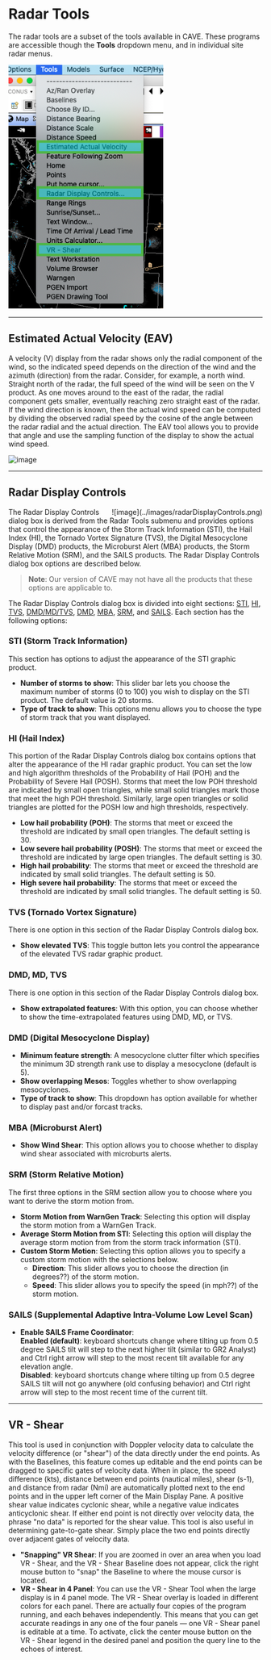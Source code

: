 # Radar Tools

The radar tools are a subset of the tools available in CAVE. These programs are accessible though the **Tools** dropdown menu, and in individual site radar menus.

![image](../images/toolsMenuRadarTools.png)

---

## Estimated Actual Velocity (EAV)

A velocity (V) display from the radar shows only the radial component of the wind, so the indicated speed depends on the direction of the wind and the azimuth (direction) from the radar. Consider, for example, a north wind. Straight north of the radar, the full speed of the wind will be seen on the V product. As one moves around to the east of the radar, the radial component gets smaller, eventually reaching zero straight east of the radar. If the wind direction is known, then the actual wind speed can be computed by dividing the observed radial speed by the cosine of the angle between the radar radial and the actual direction. The EAV tool allows you to provide that angle and use the sampling function of the display to show the actual wind speed.

![image](../images/qLuJnK2aVF.gif)

---

## Radar Display Controls

<span style="float:right;">
![image](../images/radarDisplayControls.png)
</span>

The Radar Display Controls dialog box is derived from the Radar Tools submenu and provides options that control the appearance of the Storm Track Information (STI), the Hail Index (HI), the Tornado Vortex Signature (TVS), the Digital Mesocyclone Display (DMD) products, the Microburst Alert (MBA) products, the Storm Relative Motion (SRM), and the SAILS products. The Radar Display Controls dialog box options are described below.

> **Note**: Our version of CAVE may not have all the products that these options are applicable to.

The Radar Display Controls dialog box is divided into eight sections: [STI](#sti-storm-track-information), [HI](#hi-hail-index), [TVS](#tvs-tornado-vortex-signature), [DMD/MD/TVS](#dmd-md-tvs), [DMD](#dmd-digital-mesocyclone-display), [MBA](#mba-microburst-alert), [SRM](#srm-storm-relative-motion), and [SAILS](#sails-supplemental-adaptive-intra-volume-low-level-scan). Each section has the following options:

### STI (Storm Track Information)

This section has options to adjust the appearance of the STI graphic product.

* **Number of storms to show**: This slider bar lets you choose the maximum number of storms (0 to 100) you wish to display on the STI product. The default value is 20 storms.
* **Type of track to show**: This options menu allows you to choose the type of storm track that you want displayed.

### HI (Hail Index)

This portion of the Radar Display Controls dialog box contains options that alter the appearance of the HI radar graphic product. You can set the low and high algorithm thresholds of the Probability of Hail (POH) and the Probability of Severe Hail (POSH). Storms that meet the low POH threshold are indicated by small open triangles, while small solid triangles mark those that meet the high POH threshold. Similarly, large open triangles or solid triangles are plotted for the POSH low and high thresholds, respectively.

* **Low hail probability (POH)**: The storms that meet or exceed the threshold are indicated by small open triangles. The default setting is 30.
* **Low severe hail probability (POSH)**: The storms that meet or exceed the threshold are indicated by large open triangles. The default setting is 30.
* **High hail probability**: The storms that meet or exceed the threshold are indicated by small solid triangles. The default setting is 50.
* **High severe hail probability**: The storms that meet or exceed the threshold are indicated by small solid triangles. The default setting is 50.

### TVS (Tornado Vortex Signature)

There is one option in this section of the Radar Display Controls dialog box.

* **Show elevated TVS**: This toggle button lets you control the appearance of the elevated TVS radar graphic product.

### DMD, MD, TVS

There is one option in this section of the Radar Display Controls dialog box.

* **Show extrapolated features**: With this option, you can choose whether to show the time-extrapolated features using DMD, MD, or TVS.

### DMD (Digital Mesocyclone Display)

* **Minimum feature strength**:  A mesocyclone clutter filter which specifies the minimum 3D strength rank use to display a mesocyclone (default is 5).
* **Show overlapping Mesos**:  Toggles whether to show overlapping mesocyclones.
* **Type of track to show**:  This dropdown has option available for whether to display past and/or forcast tracks.

### MBA (Microburst Alert)

* **Show Wind Shear**:  This option allows you to choose whether to display wind shear associated with microburts alerts.

### SRM (Storm Relative Motion)

The first three options in the SRM section allow you to choose where you want to derive the storm motion from.

* **Storm Motion from WarnGen Track**:  Selecting this option will display the storm motion from a WarnGen Track.
* **Average Storm Motion from STI**:  Selecting this option will display the average storm motion from from the storm track information (STI).
* **Custom Storm Motion**:  Selecting this option allows you to specify a custom storm motion with the selections below.
    - **Direction**: This slider allows you to choose the direction (in degrees??) of the storm motion.
    - **Speed**:  This slider allows you to specify the speed (in mph??) of the storm motion.

### SAILS (Supplemental Adaptive Intra-Volume Low Level Scan)

* **Enable SAILS Frame Coordinator**:  
**Enabled (default)**: keyboard shortcuts change where tilting up from 0.5 degree SAILS tilt will step to the next higher tilt (similar to GR2 Analyst) and Ctrl right arrow will step to the most recent tilt available for any elevation angle.  
**Disabled**: keyboard shortcuts change where tilting up from 0.5 degree SAILS tilt will not go anywhere (old confusing behavior) and Ctrl right arrow will step to the most recent time of the current tilt.

---

## VR - Shear

This tool is used in conjunction with Doppler velocity data to calculate the velocity difference (or "shear") of the data directly under the end points. As with the Baselines, this feature comes up editable and the end points can be dragged to specific gates of velocity data. When in place, the speed difference (kts), distance between end points (nautical miles), shear (s-1), and distance from radar (Nmi) are automatically plotted next to the end points and in the upper left corner of the Main Display Pane. A positive shear value indicates cyclonic shear, while a negative value indicates anticyclonic shear. If either end point is not directly over velocity data, the phrase "no data" is reported for the shear value. This tool is also useful in determining gate-to-gate shear. Simply place the two end points directly over adjacent gates of velocity data.

* **"Snapping" VR Shear**: If you are zoomed in over an area when you load VR - Shear, and the VR - Shear Baseline does not appear, click the right mouse button to "snap" the Baseline to where the mouse cursor is located.
* **VR - Shear in 4 Panel**: You can use the VR - Shear Tool when the large display is in 4 panel
mode. The VR - Shear overlay is loaded in different colors for each panel. There are actually
four copies of the program running, and each behaves independently. This means that you can
get accurate readings in any one of the four panels — one VR - Shear panel is editable at a time. To activate, click the center mouse button on the VR - Shear legend in the desired panel and position the query line to the echoes of interest.
